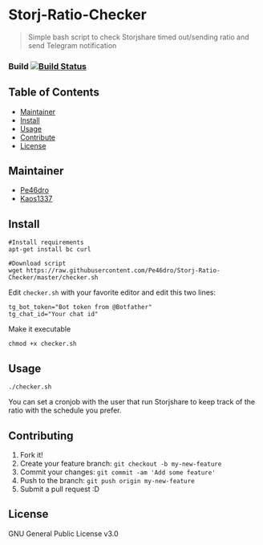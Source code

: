 # Storj-Ratio-Checker

> Simple bash script to check Storjshare timed out/sending ratio and send Telegram notification

### Build [![Build Status](https://travis-ci.org/Pe46dro/Storj-Ratio-Checker.svg?branch=master)](https://travis-ci.org/Pe46dro/Storj-Ratio-Checker)

## Table of Contents

- [Maintainer](#maintainer)
- [Install](#install)
- [Usage](#usage)
- [Contribute](#contribute)
- [License](#license)

## Maintainer

- [Pe46dro](https://github.com/Pe46dro)
- [Kaos1337](https://github.com/Kaos1337)

## Install

```
#Install requirements
apt-get install bc curl

#Download script
wget https://raw.githubusercontent.com/Pe46dro/Storj-Ratio-Checker/master/checker.sh

```

Edit `checker.sh` with your favorite editor and edit this two lines:
```
tg_bot_token="Bot token from @Botfather"
tg_chat_id="Your chat id"
```

Make it executable
```
chmod +x checker.sh
```

## Usage
```
./checker.sh
```

You can set a cronjob with the user that run Storjshare to keep track of the ratio with the schedule you prefer.

## Contributing

1. Fork it!
2. Create your feature branch: `git checkout -b my-new-feature`
3. Commit your changes: `git commit -am 'Add some feature'`
4. Push to the branch: `git push origin my-new-feature`
5. Submit a pull request :D

## License

GNU General Public License v3.0
